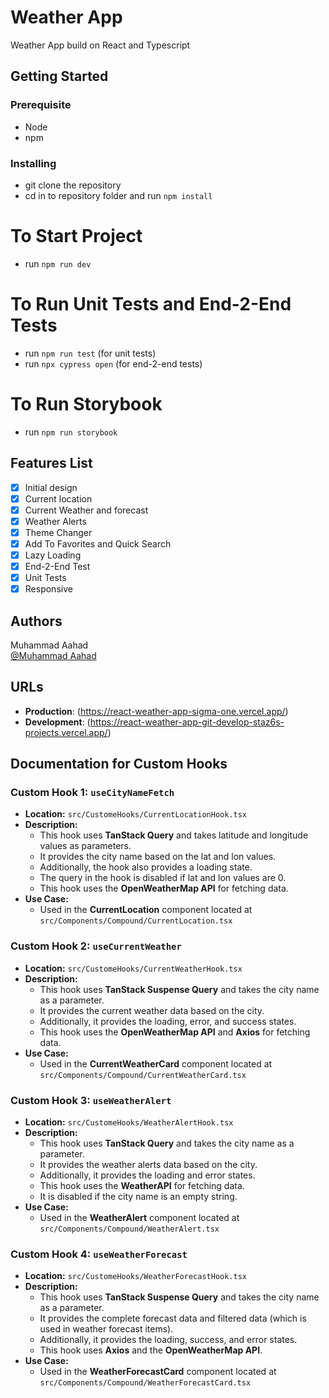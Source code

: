 # Weather App

Weather App build on React and Typescript

## Getting Started

### Prerequisite

- Node
- npm

### Installing

- git clone the repository
- cd in to repository folder and run `npm install`

# To Start Project

- run `npm run dev`

# To Run Unit Tests and End-2-End Tests

- run `npm run test` (for unit tests)
- run `npx cypress open` (for end-2-end tests)

# To Run Storybook

- run `npm run storybook`

## Features List

- [x] Initial design
- [x] Current location
- [x] Current Weather and forecast
- [x] Weather Alerts
- [x] Theme Changer
- [x] Add To Favorites and Quick Search
- [x] Lazy Loading
- [x] End-2-End Test
- [x] Unit Tests
- [x] Responsive

## Authors

Muhammad Aahad  
[@Muhammad Aahad](https://www.linkedin.com/in/muhammad-aahad-568aaa179/)

## URLs

- **Production**: (https://react-weather-app-sigma-one.vercel.app/)
- **Development**: (https://react-weather-app-git-develop-staz6s-projects.vercel.app/)

## Documentation for Custom Hooks

### Custom Hook 1: `useCityNameFetch`

- **Location:** `src/CustomeHooks/CurrentLocationHook.tsx`
- **Description:**
  - This hook uses **TanStack Query** and takes latitude and longitude values as parameters.
  - It provides the city name based on the lat and lon values.
  - Additionally, the hook also provides a loading state.
  - The query in the hook is disabled if lat and lon values are 0.
  - This hook uses the **OpenWeatherMap API** for fetching data.
- **Use Case:**
  - Used in the **CurrentLocation** component located at `src/Components/Compound/CurrentLocation.tsx`

### Custom Hook 2: `useCurrentWeather`

- **Location:** `src/CustomeHooks/CurrentWeatherHook.tsx`
- **Description:**
  - This hook uses **TanStack Suspense Query** and takes the city name as a parameter.
  - It provides the current weather data based on the city.
  - Additionally, it provides the loading, error, and success states.
  - This hook uses the **OpenWeatherMap API** and **Axios** for fetching data.
- **Use Case:**
  - Used in the **CurrentWeatherCard** component located at `src/Components/Compound/CurrentWeatherCard.tsx`

### Custom Hook 3: `useWeatherAlert`

- **Location:** `src/CustomeHooks/WeatherAlertHook.tsx`
- **Description:**
  - This hook uses **TanStack Query** and takes the city name as a parameter.
  - It provides the weather alerts data based on the city.
  - Additionally, it provides the loading and error states.
  - This hook uses the **WeatherAPI** for fetching data.
  - It is disabled if the city name is an empty string.
- **Use Case:**
  - Used in the **WeatherAlert** component located at `src/Components/Compound/WeatherAlert.tsx`

### Custom Hook 4: `useWeatherForecast`

- **Location:** `src/CustomeHooks/WeatherForecastHook.tsx`
- **Description:**
  - This hook uses **TanStack Suspense Query** and takes the city name as a parameter.
  - It provides the complete forecast data and filtered data (which is used in weather forecast items).
  - Additionally, it provides the loading, success, and error states.
  - This hook uses **Axios** and the **OpenWeatherMap API**.
- **Use Case:**
  - Used in the **WeatherForecastCard** component located at `src/Components/Compound/WeatherForecastCard.tsx`
